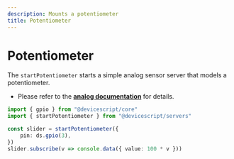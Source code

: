 ```yaml
---
description: Mounts a potentiometer
title: Potentiometer
---
```


# Potentiometer

The `startPotentiometer` starts a simple analog sensor server that models a potentiometer. 

- Please refer to the **[analog documentation](./analog)** for details.

```ts
import { gpio } from "@devicescript/core"
import { startPotentiometer } from "@devicescript/servers"

const slider = startPotentiometer({
    pin: ds.gpio(3),
})
slider.subscribe(v => console.data({ value: 100 * v }))
```
